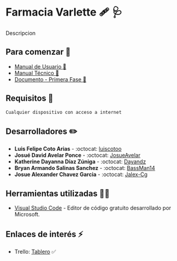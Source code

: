 # Farmacia Varlette :adhesive_bandage: :stethoscope:
Descripcion

## Para comenzar :rocket:
* [Manual de Usuario :boy:]()
* [Manual Técnico :construction_worker:]()
* [Documento - Primera Fase :notebook:]()


## Requisitos :rotating_light:
```
Cualquier dispositivo con acceso a internet
```

## Desarrolladores :pencil2:
* **Luis Felipe Coto Arias** - :octocat: [luiscotoo](https://github.com/luiscotoo)
* **Josué David Avelar Ponce** - :octocat: [JosueAvelar](https://github.com/JosueAvelar)
* **Katherine Dayanna Díaz Zúniga** - :octocat: [Dayandz](https://github.com/Dayandz)
* **Bryan Armando Salinas Sanchez** - :octocat: [BassMan14](https://github.com/BassMan14)
* **Josue Alexander Chavez Garcia** - :octocat: [Jalex-Cg](https://github.com/Jalex-Cg)

## Herramientas utilizadas :wrench::hammer:
* [Visual Studio Code](https://code.visualstudio.com/) - Editor de código gratuito desarrollado por Microsoft.

## Enlaces de interés :zap:
* Trello: [Tablero]() :white_check_mark:
